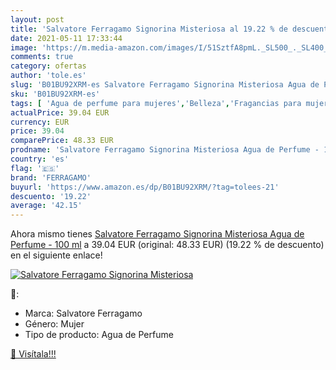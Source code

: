 ```yaml
---
layout: post
title: 'Salvatore Ferragamo Signorina Misteriosa al 19.22 % de descuento'
date: 2021-05-11 17:33:44
image: 'https://m.media-amazon.com/images/I/51SztfA8pmL._SL500_._SL400_.jpg'
comments: true
category: ofertas
author: 'tole.es'
slug: 'B01BU92XRM-es Salvatore Ferragamo Signorina Misteriosa Agua de Perfume -...'
sku: 'B01BU92XRM-es'
tags: [ 'Agua de perfume para mujeres','Belleza','Fragancias para mujeres','Perfumes y fragancias','agua','de','ferragamo','perfume', ]
actualPrice: 39.04 EUR
currency: EUR
price: 39.04
comparePrice: 48.33 EUR
prodname: 'Salvatore Ferragamo Signorina Misteriosa Agua de Perfume - 100 ml'
country: 'es'
flag: '🇪🇸'
brand: 'FERRAGAMO'
buyurl: 'https://www.amazon.es/dp/B01BU92XRM/?tag=tolees-21'
descuento: '19.22'
average: '42.15'
---
```


Ahora mismo tienes [Salvatore Ferragamo Signorina Misteriosa Agua de Perfume - 100 ml](https://www.amazon.es/dp/B01BU92XRM/?tag=tolees-21) a 39.04 EUR (original: 48.33 EUR) (19.22 %  de descuento) en el siguiente enlace!

[![Salvatore Ferragamo Signorina Misteriosa](https://m.media-amazon.com/images/I/51SztfA8pmL._SL500_._SL400_.jpg)](https://www.amazon.es/dp/B01BU92XRM/?tag=tolees-21)

🔎:

- Marca: Salvatore Ferragamo
- Género: Mujer
- Tipo de producto: Agua de Perfume

[🛒 Visítala!!!](https://www.amazon.es/dp/B01BU92XRM/?tag=tolees-21)
